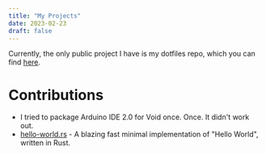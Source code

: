 ```yaml
---
title: "My Projects"
date: 2023-02-23
draft: false
---
```


Currently, the only public project I have is my dotfiles repo, which you can find [here](https://github.com/Rowaaaaan/period).

# Contributions
+ I tried to package Arduino IDE 2.0 for Void once. Once. It didn't work out.
+ [hello-world.rs](https://github.com/mTvare6/hello-world.rs) - A blazing fast minimal implementation of "Hello World", written in Rust.
